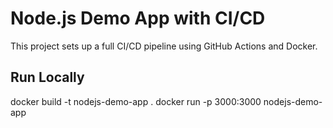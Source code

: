 # Node.js Demo App with CI/CD

This project sets up a full CI/CD pipeline using GitHub Actions and Docker.

## Run Locally
docker build -t nodejs-demo-app .
docker run -p 3000:3000 nodejs-demo-app

